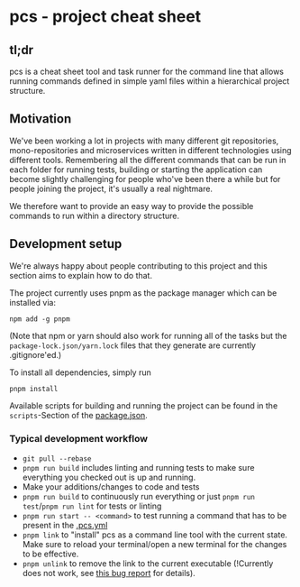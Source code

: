 # pcs - project cheat sheet

## tl;dr
pcs is a cheat sheet tool and task runner for the command line that allows running commands 
defined in simple yaml files within a hierarchical project structure.

## Motivation
We've been working a lot in projects with many different git repositories, mono-repositories 
and microservices written in different technologies using different tools.
Remembering all the different commands that can be run in each folder for running tests, 
building or starting the application can become slightly challenging for people who've been 
there a while but for people joining the project, it's usually a real nightmare.

We therefore want to provide an easy way to provide the possible commands to run within 
a directory structure.

## Development setup
We're always happy about people contributing to this project and this section aims to explain
how to do that.

The project currently uses pnpm as the package manager which can be installed via:
```
npm add -g pnpm
```
(Note that npm or yarn should also work for running all of the tasks but the 
`package-lock.json/yarn.lock` files that they generate are currently .gitignore'ed.)

To install all dependencies, simply run 
```
pnpm install
```

Available scripts for building and running the project can be found in the `scripts`-Section
of the [package.json](./package.json).

### Typical development workflow

- `git pull --rebase`
- `pnpm run build` includes linting and running tests to make sure everything you 
checked out is up and running.
- Make your additions/changes to code and tests
- `pnpm run build` to continuously run everything or just `pnpm run test`/`pnpm run lint` 
for tests or linting
- `pnpm run start -- <command>` to test running a command that has to be present in the
[.pcs.yml](./.pcs.yml)
- `pnpm link` to "install" pcs as a command line tool with the current state. Make sure to
reload your terminal/open a new terminal for the changes to be effective.
- `pnpm unlink` to remove the link to the current executable (!Currently does not work, see 
[this bug report](https://github.com/pnpm/pnpm/issues/1584) for details).
